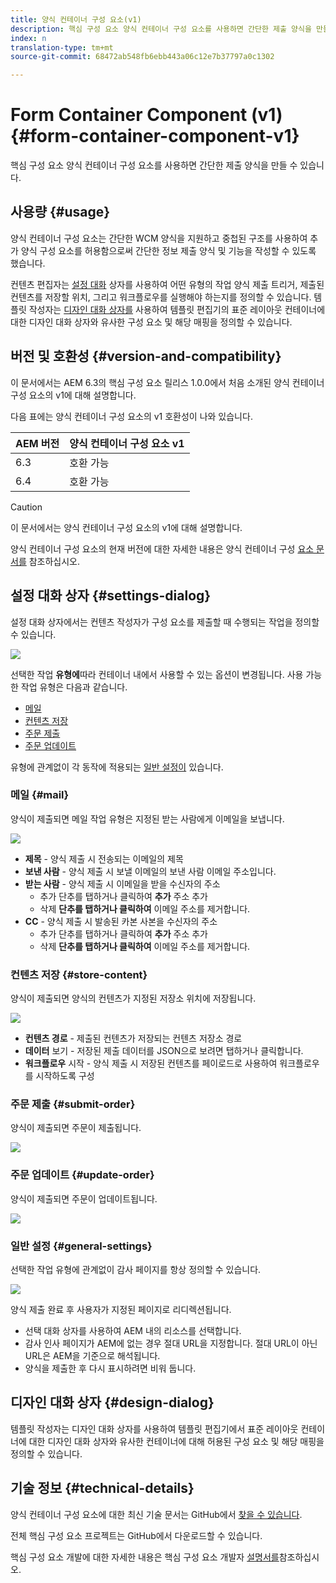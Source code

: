 ```yaml
---
title: 양식 컨테이너 구성 요소(v1)
description: 핵심 구성 요소 양식 컨테이너 구성 요소를 사용하면 간단한 제출 양식을 만들 수 있습니다.
index: n
translation-type: tm+mt
source-git-commit: 68472ab548fb6ebb443a06c12e7b37797a0c1302

---
```



# Form Container Component (v1) {#form-container-component-v1}

핵심 구성 요소 양식 컨테이너 구성 요소를 사용하면 간단한 제출 양식을 만들 수 있습니다.

## 사용량 {#usage}

양식 컨테이너 구성 요소는 간단한 WCM 양식을 지원하고 중첩된 구조를 사용하여 추가 양식 구성 요소를 허용함으로써 간단한 정보 제출 양식 및 기능을 작성할 수 있도록 했습니다.

컨텐츠 편집자는 [설정 대화](#settings-dialog) 상자를 사용하여 어떤 유형의 작업 양식 제출 트리거, 제출된 컨텐츠를 저장할 위치, 그리고 워크플로우를 실행해야 하는지를 정의할 수 있습니다. 템플릿 작성자는 [디자인 대화 상자를](#design-dialog) 사용하여 템플릿 편집기의 [](https://helpx.adobe.com/experience-manager/6-4/sites/authoring/using/templates.html)표준 레이아웃 컨테이너에 대한 디자인 대화 상자와 유사한 구성 요소 및 해당 매핑을 정의할 수 있습니다.

## 버전 및 호환성 {#version-and-compatibility}

이 문서에서는 AEM 6.3의 핵심 구성 요소 릴리스 1.0.0에서 처음 소개된 양식 컨테이너 구성 요소의 v1에 대해 설명합니다.

다음 표에는 양식 컨테이너 구성 요소의 v1 호환성이 나와 있습니다.

| AEM 버전 | 양식 컨테이너 구성 요소 v1 |
|--- |--- |
| 6.3 | 호환 가능 |
| 6.4 | 호환 가능 |

>[!CAUTION]
>
>이 문서에서는 양식 컨테이너 구성 요소의 v1에 대해 설명합니다.
>
>양식 컨테이너 구성 요소의 현재 버전에 대한 자세한 내용은 양식 컨테이너 구성 [요소 문서를](/help/components/forms/form-container.md) 참조하십시오.

## 설정 대화 상자 {#settings-dialog}

설정 대화 상자에서는 컨텐츠 작성자가 구성 요소를 제출할 때 수행되는 작업을 정의할 수 있습니다.

![](/help/assets/chlimage_1.png)

선택한 작업 **유형에**&#x200B;따라 컨테이너 내에서 사용할 수 있는 옵션이 변경됩니다. 사용 가능한 작업 유형은 다음과 같습니다.

* [메일](#mail)
* [컨텐츠 저장](#store-content)
* [주문 제출](#submit-order)
* [주문 업데이트](#update-order)

유형에 관계없이 각 동작에 적용되는 [일반 설정이](#general-settings) 있습니다.

### 메일 {#mail}

양식이 제출되면 메일 작업 유형은 지정된 받는 사람에게 이메일을 보냅니다.

![](/help/assets/chlimage_1-1.png)

* **제목** - 양식 제출 시 전송되는 이메일의 제목
* **보낸 사람** - 양식 제출 시 보낼 이메일의 보낸 사람 이메일 주소입니다.
* **받는 사람** - 양식 제출 시 이메일을 받을 수신자의 주소
   * 추가 단추를 탭하거나 클릭하여 **추가** 주소 추가
   * 삭제 **단추를 탭하거나 클릭하여** 이메일 주소를 제거합니다.
* **CC** - 양식 제출 시 발송된 카본 사본을 수신자의 주소
   * 추가 단추를 탭하거나 클릭하여 **추가** 주소 추가
   * 삭제 **단추를 탭하거나 클릭하여** 이메일 주소를 제거합니다.

### 컨텐츠 저장 {#store-content}

양식이 제출되면 양식의 컨텐츠가 지정된 저장소 위치에 저장됩니다.

![](/help/assets/chlimage_1-2.png)

* **컨텐츠 경로** - 제출된 컨텐츠가 저장되는 컨텐츠 저장소 경로
* **데이터** 보기 - 저장된 제출 데이터를 JSON으로 보려면 탭하거나 클릭합니다.
* **워크플로우** 시작 - 양식 제출 시 저장된 컨텐츠를 페이로드로 사용하여 워크플로우를 시작하도록 구성

### 주문 제출 {#submit-order}

양식이 제출되면 주문이 제출됩니다.

![](/help/assets/chlimage_1-3.png)

### 주문 업데이트 {#update-order}

양식이 제출되면 주문이 업데이트됩니다.

![](/help/assets/chlimage_1-4.png)

### 일반 설정 {#general-settings}

선택한 작업 유형에 관계없이 감사 페이지를 항상 정의할 수 있습니다.

![](/help/assets/chlimage_1-5.png)

양식 제출 완료 후 사용자가 지정된 페이지로 리디렉션됩니다.

* 선택 대화 상자를 사용하여 AEM 내의 리소스를 선택합니다.
* 감사 인사 페이지가 AEM에 없는 경우 절대 URL을 지정합니다. 절대 URL이 아닌 URL은 AEM을 기준으로 해석됩니다.
* 양식을 제출한 후 다시 표시하려면 비워 둡니다.

## 디자인 대화 상자 {#design-dialog}

템플릿 작성자는 디자인 대화 상자를 사용하여 템플릿 편집기에서 [](https://helpx.adobe.com/experience-manager/6-4/sites/authoring/using/templates.html#main-pars_title_1754153843)표준 레이아웃 컨테이너에 대한 디자인 대화 상자와 유사한 컨테이너에 대해 허용된 구성 요소 및 해당 매핑을 정의할 수 있습니다.

## 기술 정보 {#technical-details}

양식 컨테이너 구성 요소에 대한 최신 기술 문서는 GitHub에서 [찾을 수 있습니다](https://github.com/adobe/aem-core-wcm-components/tree/master/content/src/content/jcr_root/apps/core/wcm/components/form/container/v1/container).

전체 핵심 구성 요소 프로젝트는 GitHub에서 다운로드할 수 있습니다.

핵심 구성 요소 개발에 대한 자세한 내용은 핵심 구성 요소 개발자 [설명서를](/help/developing/overview.md)참조하십시오.
